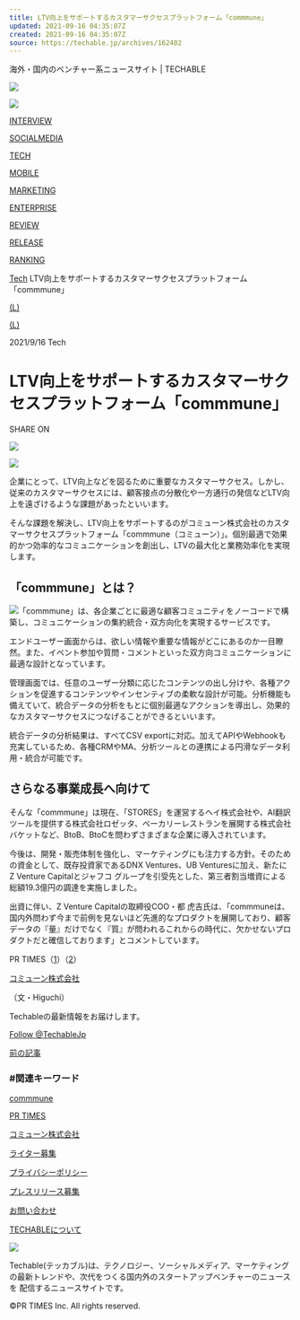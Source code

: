```yaml
---
title: LTV向上をサポートするカスタマーサクセスプラットフォーム「commmune」
updated: 2021-09-16 04:35:07Z
created: 2021-09-16 04:35:07Z
source: https://techable.jp/archives/162402
---
```


海外・国内のベンチャー系ニュースサイト | TECHABLE

 [![](https://techable.jp/wp-content/themes/Techable/assets/images/logo-grd.svg)](https://techable.jp)

 [![](https://techable.jp/wp-content/themes/Techable/assets/images/logo-grd.svg)](https://techable.jp)

[INTERVIEW](https://techable.jp/archives/tag/%E3%82%A4%E3%83%B3%E3%82%BF%E3%83%93%E3%83%A5%E3%83%BC)

[SOCIALMEDIA](https://techable.jp/archives/category/social-media)

[TECH](https://techable.jp/archives/category/tech)

[MOBILE](https://techable.jp/archives/category/mobile)

[MARKETING](https://techable.jp/archives/category/marketing)

[ENTERPRISE](https://techable.jp/archives/category/enterprise)

[REVIEW](https://techable.jp/archives/category/review)

[RELEASE](https://techable.jp/archives/category/release/)

[RANKING](https://techable.jp/ranking)

 [Tech](https://techable.jp/archives/category/tech)  LTV向上をサポートするカスタマーサクセスプラットフォーム「commmune」

 [(L)](http://www.facebook.com/sharer.php?u=https://techable.jp/archives/162402)

 [(L)](http://b.hatena.ne.jp/add?url=https://techable.jp/archives/162402)

2021/9/16
Tech

# LTV向上をサポートするカスタマーサクセスプラットフォーム「commmune」

SHARE ON

 [![](https://b.st-hatena.com/images/entry-button/button-only@2x.png)](http://b.hatena.ne.jp/entry/https://techable.jp/archives/162402)

 ![](https://techable.jp/wp-content/uploads/2021/09/94c1de828cd713b2af75736429170bae.png)

企業にとって、LTV向上などを図るために重要なカスタマーサクセス。しかし、従来のカスタマーサクセスには、顧客接点の分散化や一方通行の発信などLTV向上を遠ざけるような課題があったといいます。

そんな課題を解決し、LTV向上をサポートするのがコミューン株式会社のカスタマーサクセスプラットフォーム「commmune（コミューン）」。個別最適で効果的かつ効率的なコミュニケーションを創出し、LTVの最大化と業務効率化を実現します。

## 「commmune」とは？

[![](https://techable.jp/wp-content/uploads/2021/09/a3de2d3f9f35c8368dffdb689b400bdf.png)](https://techable.jp/wp-content/uploads/2021/09/a3de2d3f9f35c8368dffdb689b400bdf.png)「commmune」は、各企業ごとに最適な顧客コミュニティをノーコードで構築し、コミュニケーションの集約統合・双方向化を実現するサービスです。

エンドユーザー画面からは、欲しい情報や重要な情報がどこにあるのか一目瞭然。また、イベント参加や質問・コメントといった双方向コミュニケーションに最適な設計となっています。

管理画面では、任意のユーザー分類に応じたコンテンツの出し分けや、各種アクションを促進するコンテンツやインセンティブの柔軟な設計が可能。分析機能も備えていて、統合データの分析をもとに個別最適なアクションを導出し、効果的なカスタマーサクセスにつなげることができるといいます。

統合データの分析結果は、すべてCSV exportに対応。加えてAPIやWebhookも充実しているため、各種CRMやMA、分析ツールとの連携による円滑なデータ利用・統合が可能です。

## さらなる事業成長へ向けて

そんな「commmune」は現在、「STORES」を運営するヘイ株式会社や、AI翻訳ツールを提供する株式会社ロゼッタ、ベーカリーレストランを展開する株式会社バケットなど、BtoB、BtoCを問わずさまざまな企業に導入されています。

今後は、開発・販売体制を強化し、マーケティングにも注力する方針。そのための資金として、既存投資家であるDNX Ventures、UB Venturesに加え、新たにZ Venture Capitalとジャフコ グループを引受先とした、第三者割当増資による総額19.3億円の調達を実施しました。

出資に伴い、Z Venture Capitalの取締役COO・都 虎吉氏は、「commmuneは、国内外問わず今まで前例を見ないほど先進的なプロダクトを展開しており、顧客データの『量』だけでなく『質』が問われるこれからの時代に、欠かせないプロダクトだと確信しております」とコメントしています。

PR TIMES（[1](https://prtimes.jp/main/html/rd/p/000000038.000036356.html)）（[2](https://prtimes.jp/main/html/rd/p/000000066.000041941.html)）

[コミューン株式会社](https://commmune.jp/)

（文・Higuchi）

Techableの最新情報をお届けします。

 [Follow @TechableJp](https://twitter.com/TechableJp)

 [前の記事](https://techable.jp/archives/162387)

### #関連キーワード

 [commmune](https://techable.jp/archives/tag/commmune)

 [PR TIMES](https://techable.jp/archives/tag/pr-times)

 [コミューン株式会社](https://techable.jp/archives/tag/%e3%82%b3%e3%83%9f%e3%83%a5%e3%83%bc%e3%83%b3%e6%a0%aa%e5%bc%8f%e4%bc%9a%e7%a4%be)

[ライター募集](https://tayori.com/form/74e7867f02844549b84fabc340efc1f43ad638c5)

[プライバシーポリシー](https://prtimes.co.jp/policy/)

[プレスリリース募集](https://techable.jp/contact)

[お問い合わせ](https://techable.jp/contact)

[TECHABLEについて](https://techable.jp/corporate)

 [![](https://techable.jp/wp-content/themes/Techable/assets/images/logo-k.svg)](https://techable.jp)

Techable(テッカブル)は、テクノロジー、ソーシャルメディア、マーケティングの最新トレンドや、次代をつくる国内外のスタートアップベンチャーのニュースを 配信するニュースサイトです。

©PR TIMES Inc. All rights reserved.